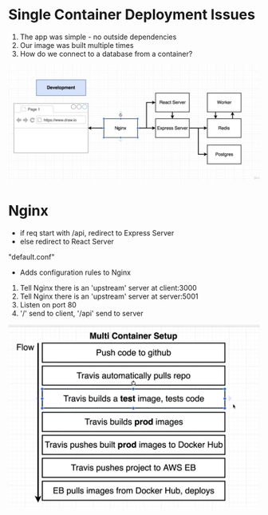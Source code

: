 # Single Container Deployment Issues

1. The app was simple - no outside dependencies
2. Our image was built multiple times
3. How do we connect to a database from a container?

![Getting Started](./img.png)

# Nginx

- if req start with /api, redirect to Express Server
- else redirect to React Server

"default.conf"

- Adds configuration rules to Nginx

1. Tell Nginx there is an 'upstream' server at client:3000
2. Tell Nginx there is an 'upstream' server at server:5001
3. Listen on port 80
4. '/' send to client, '/api' send to server

![Getting Started](./img2.png)
